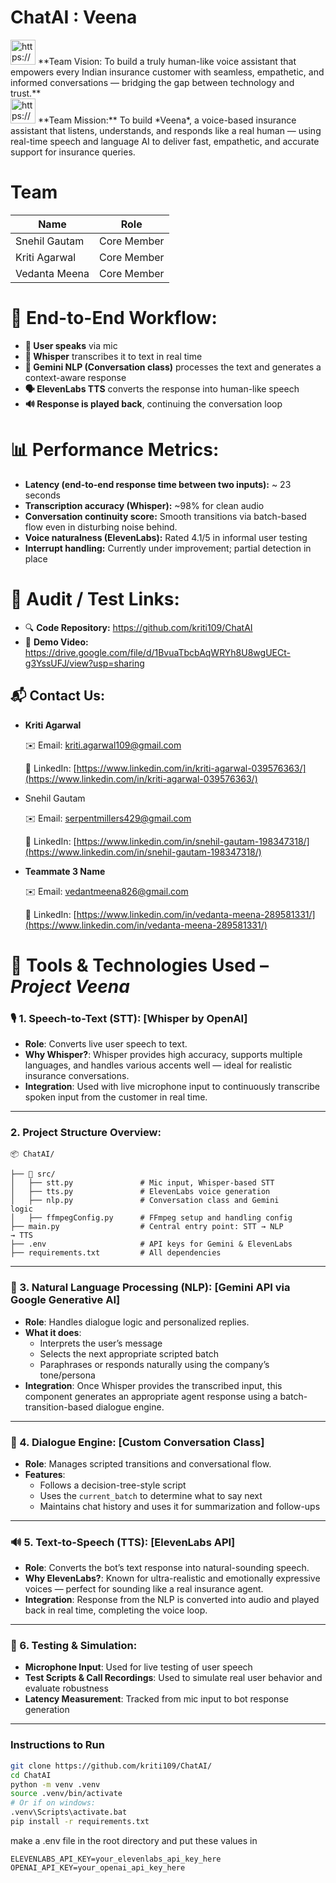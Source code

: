 # ChatAI : Veena

<aside>
<img src="https://www.notion.so/icons/token_blue.svg" alt="https://www.notion.so/icons/token_blue.svg" width="40px" /> **Team Vision: To build a truly human-like voice assistant that empowers every Indian insurance customer with seamless, empathetic, and informed conversations — bridging the gap between technology and trust.**

</aside>

<aside>
<img src="https://www.notion.so/icons/flag_blue.svg" alt="https://www.notion.so/icons/flag_blue.svg" width="40px" /> **Team Mission:**  To build *Veena*, a voice-based insurance assistant that listens, understands, and responds like a real human — using real-time speech and language AI to deliver fast, empathetic, and accurate support for insurance queries.

</aside>

# Team

| Name | Role |
| --- | --- |
| Snehil Gautam | Core Member |
| Kriti Agarwal | Core Member |
| Vedanta Meena | Core Member |

# 🔄 End-to-End Workflow:

- **🎤 User speaks** via mic
- **📝 Whisper** transcribes it to text in real time
- **🤖 Gemini NLP (Conversation class)** processes the text and generates a context-aware response
- **🗣️ ElevenLabs TTS** converts the response into human-like speech
- **🔊 Response is played back**, continuing the conversation loop

# 📊 **Performance Metrics:**

- **Latency (end-to-end response time between two inputs):** ~ 23 seconds
- **Transcription accuracy (Whisper):** ~98% for clean audio
- **Conversation continuity score:** Smooth transitions via batch-based flow even in disturbing noise behind.
- **Voice naturalness (ElevenLabs):** Rated 4.1/5 in informal user testing
- **Interrupt handling:** Currently under improvement; partial detection in place

# 🔗 **Audit / Test Links:**

- 🔍 **Code Repository:** https://github.com/kriti109/ChatAI
- 🎥 **Demo Video:** https://drive.google.com/file/d/1BvuaTbcbAqWRYh8U8wgUECt-g3YssUFJ/view?usp=sharing

## 📬 **Contact Us:**

- **Kriti Agarwal**
    
    ✉️ Email: kriti.agarwal109@gmail.com
    
    🔗 LinkedIn: [https://www.linkedin.com/in/kriti-agarwal-039576363/](https://www.linkedin.com/in/kriti-agarwal-039576363/)
    
- Snehil Gautam
    
    ✉️ Email: serpentmillers429@gmail.com
    
    🔗 LinkedIn:  [https://www.linkedin.com/in/snehil-gautam-198347318/](https://www.linkedin.com/in/snehil-gautam-198347318/)
    
- **Teammate 3 Name**
    
    ✉️ Email: [vedantmeena826@gmail.com](mailto:vedantmeena826@gmail.com)
    
    🔗 LinkedIn: [https://www.linkedin.com/in/vedanta-meena-289581331/](https://www.linkedin.com/in/vedanta-meena-289581331/)
    

# 🧰 Tools & Technologies Used – *Project Veena*

### 

### 🎙️ 1. **Speech-to-Text (STT): [Whisper by OpenAI]**

- **Role**: Converts live user speech to text.
- **Why Whisper?**: Whisper provides high accuracy, supports multiple languages, and handles various accents well — ideal for realistic insurance conversations.
- **Integration**: Used with live microphone input to continuously transcribe spoken input from the customer in real time.

---

### **2. Project Structure Overview:**

```
📦 ChatAI/

├── 📁 src/
│   ├── stt.py               # Mic input, Whisper-based STT
│   ├── tts.py               # ElevenLabs voice generation
│   ├── nlp.py               # Conversation class and Gemini                                                         logic
│   ├── ffmpegConfig.py      # FFmpeg setup and handling config
├── main.py                  # Central entry point: STT → NLP                                                          → TTS
├── .env                     # API keys for Gemini & ElevenLabs
├── requirements.txt         # All dependencies

```

---

### 🧠 3. **Natural Language Processing (NLP): [Gemini API via Google Generative AI]**

- **Role**: Handles dialogue logic and personalized replies.
- **What it does**:
    - Interprets the user’s message
    - Selects the next appropriate scripted batch
    - Paraphrases or responds naturally using the company’s tone/persona
- **Integration**: Once Whisper provides the transcribed input, this component generates an appropriate agent response using a batch-transition-based dialogue engine.

---

### 🔁 4. **Dialogue Engine: [Custom Conversation Class]**

- **Role**: Manages scripted transitions and conversational flow.
- **Features**:
    - Follows a decision-tree-style script
    - Uses the `current_batch` to determine what to say next
    - Maintains chat history and uses it for summarization and follow-ups

---

### 🔊 5. **Text-to-Speech (TTS): [ElevenLabs API]**

- **Role**: Converts the bot’s text response into natural-sounding speech.
- **Why ElevenLabs?**: Known for ultra-realistic and emotionally expressive voices — perfect for sounding like a real insurance agent.
- **Integration**: Response from the NLP is converted into audio and played back in real time, completing the voice loop.

---

### 🧪 6. **Testing & Simulation:**

- **Microphone Input**: Used for live testing of user speech
- **Test Scripts & Call Recordings**: Used to simulate real user behavior and evaluate robustness
- **Latency Measurement**: Tracked from mic input to bot response generation

---

### Instructions to Run

```bash
git clone https://github.com/kriti109/ChatAI/
cd ChatAI
python -m venv .venv
source .venv/bin/activate
# Or if on windows:
.venv\Scripts\activate.bat
pip install -r requirements.txt
```

make a .env file in the root directory and put these values in
```
ELEVENLABS_API_KEY=your_elevenlabs_api_key_here
OPENAI_API_KEY=your_openai_api_key_here
```
